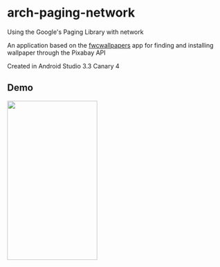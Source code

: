 # arch-paging-network
Using the Google's Paging Library with network

An application based on the [fwcwallpapers]( https://github.com/Afflya/fwcwallpapers) app for finding and installing wallpaper through the Pixabay API

Created in Android Studio 3.3 Canary 4

## Demo

<img src="demo.gif" width="208" height="368" />
